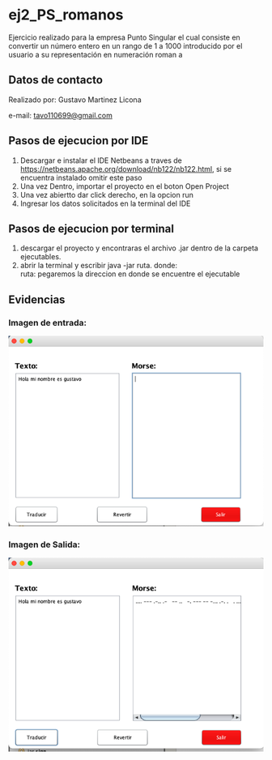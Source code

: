 # ej2_PS_romanos

Ejercicio realizado para la empresa Punto Singular el cual consiste en convertir un número entero en un rango de 1 a 1000 introducido por el usuario a su representación en numeración roman a

## Datos de contacto

Realizado por: Gustavo Martinez Licona

  e-mail: tavo110699@gmail.com


## Pasos de ejecucion por IDE

1.	Descargar e instalar el IDE Netbeans a traves de https://netbeans.apache.org/download/nb122/nb122.html, si se encuentra instalado omitir este paso 
2.	Una vez Dentro, importar el proyecto en el boton Open Project
3.	Una vez abiertto dar click derecho, en la opcion run
4. Ingresar los datos solicitados en la terminal del IDE

## Pasos de ejecucion por terminal 

1. descargar el proyecto y encontraras el archivo .jar dentro de la carpeta ejecutables.
2.	abrir la terminal y escribir java -jar ruta. 
donde:  
ruta: pegaremos la direccion en donde se encuentre el ejecutable

## Evidencias

### Imagen de entrada:  
![alt text](https://github.com/tavo110699/ej1_PS_morse/blob/main/evidencias/img_entrada.png)  
### Imagen de Salida:  
![alt text](https://github.com/tavo110699/ej1_PS_morse/blob/main/evidencias/imgSalida.png)